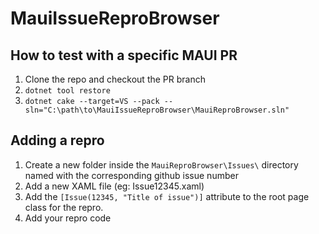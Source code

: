 # MauiIssueReproBrowser

## How to test with a specific MAUI PR

1. Clone the repo and checkout the PR branch
2. `dotnet tool restore`
3. `dotnet cake --target=VS --pack --sln="C:\path\to\MauiIssueReproBrowser\MauiReproBrowser.sln"`

## Adding a repro
1. Create a new folder inside the `MauiReproBrowser\Issues\` directory named with the corresponding github issue number
2. Add a new XAML file (eg: Issue12345.xaml)
3. Add the `[Issue(12345, "Title of issue")]` attribute to the root page class for the repro.
4. Add your repro code
